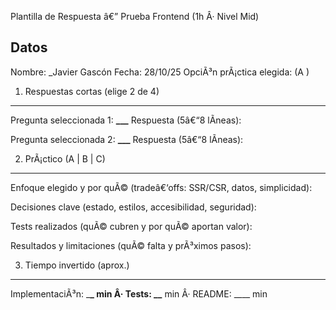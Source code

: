 Plantilla de Respuesta â€” Prueba Frontend (1h Â· Nivel Mid)

## Datos

Nombre: \_Javier Gascón
Fecha: 28/10/25
OpciÃ³n prÃ¡ctica elegida: (A )

1. Respuestas cortas (elige 2 de 4)

---

Pregunta seleccionada 1: **********************\_\_\_**********************
Respuesta (5â€“8 lÃ­neas):

Pregunta seleccionada 2: **********************\_\_\_**********************
Respuesta (5â€“8 lÃ­neas):

2. PrÃ¡ctico (A | B | C)

---

Enfoque elegido y por quÃ© (tradeâ€‘offs: SSR/CSR, datos, simplicidad):

Decisiones clave (estado, estilos, accesibilidad, seguridad):

Tests realizados (quÃ© cubren y por quÃ© aportan valor):

Resultados y limitaciones (quÃ© falta y prÃ³ximos pasos):

3. Tiempo invertido (aprox.)

---

ImplementaciÃ³n: \_**\_ min Â· Tests: \_\_** min Â· README: \_\_\_\_ min
